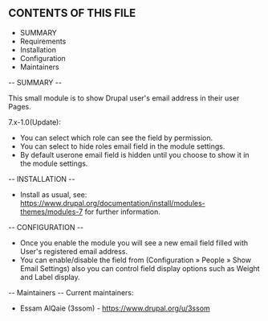 CONTENTS OF THIS FILE
---------------------

 * SUMMARY
 * Requirements
 * Installation
 * Configuration
 * Maintainers

-- SUMMARY --

This small module is to show Drupal user's email address in their user
Pages.

7.x-1.0(Update):
 - You can select which role can see the field by permission.
 - You can select to hide roles email field in the module settings.
 - By default userone email field is hidden until you choose to show it in the
 module settings.


-- INSTALLATION --

* Install as usual, see:
https://www.drupal.org/documentation/install/modules-themes/modules-7
for further information.


-- CONFIGURATION --

 - Once you enable the module you will see a new email field filled with
 User's registered email address.
 - You can enable/disable the field from (Configuration » People »
 Show Email Settings) also you can control field display options
 such as Weight and Label display.

-- Maintainers --
Current maintainers:
* Essam AlQaie (3ssom) - https://www.drupal.org/u/3ssom
